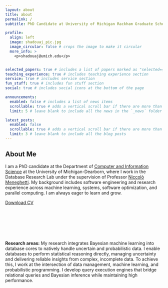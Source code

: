 ```yaml
---
layout: about
title: about
permalink: /
subtitle: PhD Candidate at University of Michigan Rackham Graduate School

profile:
  align: left
  image: shadouaj_pic.jpg
  image_circular: false # crops the image to make it circular
  more_info: >
    <p>shadouaj@umich.edu</p>


selected_papers: true # includes a list of papers marked as "selected={true}"
teaching_experience: true # includes teaching experience section
service: true # includes service section
fun_stuff: true # includes fun stuff section
social: true # includes social icons at the bottom of the page

announcements:
  enabled: false # includes a list of news items
  scrollable: true # adds a vertical scroll bar if there are more than 3 news items
  limit: 5 # leave blank to include all the news in the `_news` folder

latest_posts:
  enabled: false
  scrollable: true # adds a vertical scroll bar if there are more than 3 new posts items
  limit: 3 # leave blank to include all the blog posts
---
```


## About Me

I am a PhD candidate at the Department of [Computer and Information Science](https://umdearborn.edu/cecs) at the University of Michigan-Dearborn, where I work in the Database Research Lab under the supervision of Professor [Niccolò Meneghetti](https://www-personal.umd.umich.edu/~niccolom/research/). My background includes software engineering and research experience across machine learning, systems, software optimization, and parallel computing. I am always eager to learn and grow.

<div class="cv-download-section">
  <a href="{{ '/assets/pdf/resume.pdf' | relative_url }}" class="cv-download-btn" target="_blank">
    <i class="fa-solid fa-download"></i>
    <span>Download CV</span>
  </a>
</div>

<br><br><br><br><br>

**Research areas:** My research integrates Bayesian machine learning into database cores to natively handle uncertain and probabilistic data. I enable databases to perform statistical reasoning directly, managing uncertainty and delivering reliable insights from complex, incomplete data. To achieve this, I work at the intersection of data management, machine learning, and probabilistic programming. I develop query execution engines that bridge relational queries and Bayesian inference while maintaining high performance.
